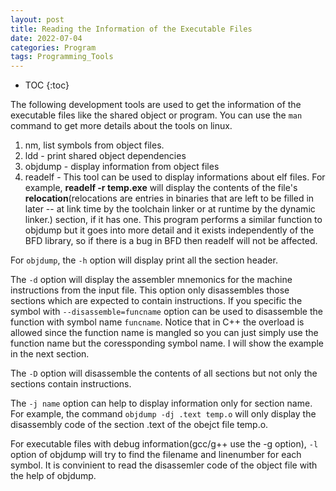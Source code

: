 ```yaml
---
layout: post
title: Reading the Information of the Executable Files
date: 2022-07-04
categories: Program
tags: Programming_Tools
---
```


* TOC
{:toc}

The following development tools are used to get the information of the executable files like the shared object or program. You can use the `man` command to get more details about the tools on linux.

1. nm, list symbols from object files.
2. ldd - print shared object dependencies
3. objdump - display information from object files
4. readelf - This tool can be used to display informations about elf files. For example, **readelf -r temp.exe** will display the contents of the file's **relocation**(relocations are entries in binaries that are left to be filled in later -- at link time by the toolchain linker or at runtime by the dynamic linker.) section, if it has one. This program performs a similar function to objdump but it goes into more detail and it exists independently of the BFD library, so if there is a bug in BFD then readelf will not be affected.

For `objdump`, the `-h` option will display print all the section header.

The `-d` option will display the assembler mnemonics for the machine instructions from the input file. This option only disassembles those sections which are expected to contain instructions. If you specific the symbol with `--disassemble=funcname` option can be used to disassemble the function with symbol name `funcname`. Notice that in C++ the overload is allowed since the function name is mangled so you can just simply use the function name but the coressponding symbol name. I will show the example in the next section.

The `-D` option will disassemble the contents of all sections but not only the sections contain instructions.

The `-j name` option can help to display information only for section name. For example, the command `objdump -dj .text temp.o` will only display the disassembly code of the section .text of the obejct file temp.o.

For executable files with debug information(gcc/g++ use the -g option), `-l` option of objdump will try to find the filename and linenumber for each symbol. It is convinient to read the disassemler code of the object file with the help of objdump.
